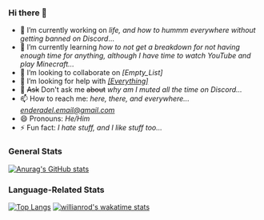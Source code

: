 ### Hi there 👋

- 🔭 I’m currently working on *life, and how to hummm everywhere without getting banned on Discord*...
- 🌱 I’m currently learning *how to not get a breakdown for not having enough time for anything, although I have time to watch YouTube and play Minecraft...*
- 👯 I’m looking to collaborate on *[Empty_List]*
- 🤔 I’m looking for help with *[[Everything]](https://github.com/EnderCommunity)*
- 💬 ~~Ask~~ Don't ask me ~~about~~ *why am I muted all the time on Discord...*
- 📫 How to reach me: *here, there, and everywhere... [enderadel.email@gmail.com](mailto:enderadel.email@gmail.com?subject=I%20hate%20you%20EnderAdel!)*
- 😄 Pronouns: *He/Him*
- ⚡ Fun fact: *I hate stuff, and I like stuff too...*

### General Stats

[![Anurag's GitHub stats](https://github-readme-stats.vercel.app/api?username=adel-sbeh&theme=dark)](https://github.com/anuraghazra/github-readme-stats)

### Language-Related Stats

[![Top Langs](https://github-readme-stats.vercel.app/api/top-langs/?username=adel-sbeh&langs_count=10&layout=compact&theme=dark)](https://github.com/anuraghazra/github-readme-stats)
[![willianrod's wakatime stats](https://github-readme-stats.vercel.app/api/wakatime?username=adelsbeh&layout=compact&theme=dark)](https://github.com/anuraghazra/github-readme-stats)
